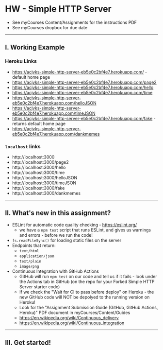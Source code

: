 # HW - Simple HTTP Server

- See myCourses Content/Assignments for the instructions PDF
- See myCourses dropbox for due date

---

## I. Working Example

### Heroku Links
- https://acjvks-simple-http-server-eb5e0c2bf4e7.herokuapp.com/ - default home page
- https://acjvks-simple-http-server-eb5e0c2bf4e7.herokuapp.com/page2
- https://acjvks-simple-http-server-eb5e0c2bf4e7.herokuapp.com/hello
- https://acjvks-simple-http-server-eb5e0c2bf4e7.herokuapp.com/time
- https://acjvks-simple-http-server-eb5e0c2bf4e7.herokuapp.com/helloJSON
- https://acjvks-simple-http-server-eb5e0c2bf4e7.herokuapp.com/timeJSON
- https://acjvks-simple-http-server-eb5e0c2bf4e7.herokuapp.com/fake - returns default home page
- https://acjvks-simple-http-server-eb5e0c2bf4e7.herokuapp.com/dankmemes


### `localhost` links
- http://localhost:3000 
- http://localhost:3000/page2
- http://localhost:3000/hello
- http://localhost:3000/time
- http://localhost:3000/helloJSON
- http://localhost:3000/timeJSON
- http://localhost:3000/fake
- http://localhost:3000/dankmemes

---

## II. What's new in this assignment?
- ESLint for automatic code quality checking - https://eslint.org/
  - we have a `npm test` script that runs ESLint, and gives us warnings and errors - before we run the code!
- `fs.readFileSync()` for loading static files on the server
- Endpoints that return:
  - `text/html`
  - `application/json`
  - `text/plain`
  - `image/png`
- Continuous Integration with GitHub Actions
  - GitHub will run `npm test` on our code and tell us if it fails - look under the Actions tab in GitHub (on the repo for your Forked Simple HTTP Server starter code)
  - If we check the "Wait for CI to pass before deploy" on Heroku - the new GitHub code will NOT be depolyed to the running version on Heroku!
  - Look for the "Assignment Submission Guide (GitHub, GitHub Actions, Heroku)" PDF document in myCourses/Content/Guides
  - https://en.wikipedia.org/wiki/Continuous_delivery
  - https://en.wikipedia.org/wiki/Continuous_integration
  
---

## III. Get started!

